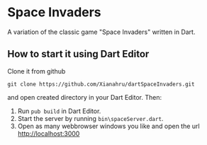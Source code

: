 # Space Invaders

A variation of the classic game "Space Invaders" written in Dart.


## How to start it using Dart Editor

Clone it from github 

```
git clone https://github.com/Xianahru/dartSpaceInvaders.git
```

and open created directory in your Dart Editor. Then:

1. Run <code>pub build</code> in Dart Editor.
2. Start the server by running <code>bin\spaceServer.dart</code>.
3. Open as many webbrowser windows you like and open the url [http://localhost:3000][dart-url]

[dart-url]: http://localhost:3000
